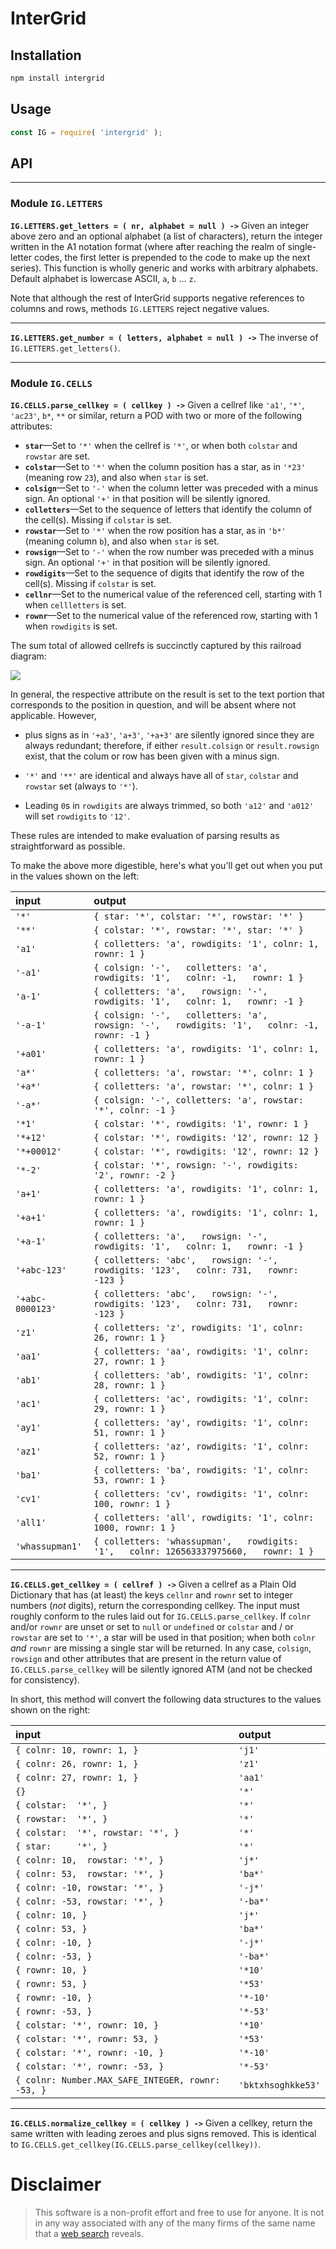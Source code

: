 

# InterGrid

## Installation

```sh
npm install intergrid
```

## Usage

```js
const IG = require( 'intergrid' );
```

## API

-------------------------

### Module `IG.LETTERS`

**`IG.LETTERS.get_letters = ( nr, alphabet = null ) ->`** Given an integer above
zero and an optional alphabet (a list of characters), return the integer written
in the A1 notation format (where after reaching the realm of single-letter
codes, the first letter is prepended to the code to make up the next series).
This function is wholly generic and works with arbitrary alphabets. Default
alphabet is lowercase ASCII, `a`, `b` ... `z`.

Note that although the rest of InterGrid supports negative references to columns
and rows, methods `IG.LETTERS` reject negative values.

-------------------------

**`IG.LETTERS.get_number = ( letters, alphabet = null ) ->`** The
inverse of `IG.LETTERS.get_letters()`.

-------------------------

### Module `IG.CELLS`

**`IG.CELLS.parse_cellkey = ( cellkey ) ->`** Given a cellref like
`'a1'`, `'*'`, `'ac23'`, `b*`, `**` or similar, return a POD with two or more of
the following attributes:

* **`star`**—Set to `'*'` when the cellref is `'*'`, or when both `colstar` and
  `rowstar` are set.
* **`colstar`**—Set to `'*'` when the column position has a star, as in `'*23'`
  (meaning row `23`), and also when `star` is set.
* **`colsign`**—Set to `'-'` when the column letter was preceded with a minus
  sign. An optional `'+'` in that position will be silently ignored.
* **`colletters`**—Set to the sequence of letters that identify the column of
  the cell(s). Missing if `colstar` is set.
* **`rowstar`**—Set to `'*'` when the row position has a star, as in `'b*'`
  (meaning column `b`), and also when `star` is set.
* **`rowsign`**—Set to `'-'` when the row number was preceded with a minus sign.
  An optional `'+'` in that position will be silently ignored.
* **`rowdigits`**—Set to the sequence of digits that identify the row of the
  cell(s). Missing if `colstar` is set.
* **`cellnr`**—Set to the numerical value of the referenced cell, starting with
  1 when `cellletters` is set.
* **`rownr`**—Set to the numerical value of the referenced row, starting with 1
  when `rowdigits` is set.

The sum total of allowed cellrefs is succinctly captured by this railroad diagram:

![](https://github.com/loveencounterflow/intergrid/raw/master/artwork/IG.CELLS.settings.patterns.a1_lowercase.railroad.png)

In general, the respective attribute on the result is set to the text portion
that corresponds to the position in question, and will be absent where not
applicable. However,

* plus signs as in `'+a3'`, `'a+3'`, `'+a+3'` are silently ignored since they
  are always redundant; therefore, if either `result.colsign` or
  `result.rowsign` exist, that the colum or row has been given with a minus
  sign.

* `'*'` and `'**'` are identical and always have all of `star`, `colstar` and
  `rowstar` set (always to `'*'`).

* Leading `0`s in `rowdigits` are always trimmed, so both `'a12'` and `'a012'`
  will set `rowdigits` to `'12'`.

These rules are intended to make evaluation of parsing results as
straightforward as possible.

To make the above more digestible, here's what you'll get out when you put in the values
shown on the left:


| input            | output                                                                                            |
| :-----           | :-----                                                                                            |
| `'*'`            | `{ star: '*', colstar: '*', rowstar: '*' }`                                                       |
| `'**'`           | `{ colstar: '*', rowstar: '*', star: '*' }`                                                       |
| `'a1'`           | `{ colletters: 'a', rowdigits: '1', colnr: 1, rownr: 1 }`                                         |
| `'-a1'`          | `{ colsign: '-',   colletters: 'a',   rowdigits: '1',   colnr: -1,   rownr: 1 }`                  |
| `'a-1'`          | `{ colletters: 'a',   rowsign: '-',   rowdigits: '1',   colnr: 1,   rownr: -1 }`                  |
| `'-a-1'`         | `{ colsign: '-',   colletters: 'a',   rowsign: '-',   rowdigits: '1',   colnr: -1,   rownr: -1 }` |
| `'+a01'`         | `{ colletters: 'a', rowdigits: '1', colnr: 1, rownr: 1 }`                                         |
| `'a*'`           | `{ colletters: 'a', rowstar: '*', colnr: 1 }`                                                     |
| `'+a*'`          | `{ colletters: 'a', rowstar: '*', colnr: 1 }`                                                     |
| `'-a*'`          | `{ colsign: '-', colletters: 'a', rowstar: '*', colnr: -1 }`                                      |
| `'*1'`           | `{ colstar: '*', rowdigits: '1', rownr: 1 }`                                                      |
| `'*+12'`         | `{ colstar: '*', rowdigits: '12', rownr: 12 }`                                                    |
| `'*+00012'`      | `{ colstar: '*', rowdigits: '12', rownr: 12 }`                                                    |
| `'*-2'`          | `{ colstar: '*', rowsign: '-', rowdigits: '2', rownr: -2 }`                                       |
| `'a+1'`          | `{ colletters: 'a', rowdigits: '1', colnr: 1, rownr: 1 }`                                         |
| `'+a+1'`         | `{ colletters: 'a', rowdigits: '1', colnr: 1, rownr: 1 }`                                         |
| `'+a-1'`         | `{ colletters: 'a',   rowsign: '-',   rowdigits: '1',   colnr: 1,   rownr: -1 }`                  |
| `'+abc-123'`     | `{ colletters: 'abc',   rowsign: '-',   rowdigits: '123',   colnr: 731,   rownr: -123 }`          |
| `'+abc-0000123'` | `{ colletters: 'abc',   rowsign: '-',   rowdigits: '123',   colnr: 731,   rownr: -123 }`          |
| `'z1'`           | `{ colletters: 'z', rowdigits: '1', colnr: 26, rownr: 1 }`                                        |
| `'aa1'`          | `{ colletters: 'aa', rowdigits: '1', colnr: 27, rownr: 1 }`                                       |
| `'ab1'`          | `{ colletters: 'ab', rowdigits: '1', colnr: 28, rownr: 1 }`                                       |
| `'ac1'`          | `{ colletters: 'ac', rowdigits: '1', colnr: 29, rownr: 1 }`                                       |
| `'ay1'`          | `{ colletters: 'ay', rowdigits: '1', colnr: 51, rownr: 1 }`                                       |
| `'az1'`          | `{ colletters: 'az', rowdigits: '1', colnr: 52, rownr: 1 }`                                       |
| `'ba1'`          | `{ colletters: 'ba', rowdigits: '1', colnr: 53, rownr: 1 }`                                       |
| `'cv1'`          | `{ colletters: 'cv', rowdigits: '1', colnr: 100, rownr: 1 }`                                      |
| `'all1'`         | `{ colletters: 'all', rowdigits: '1', colnr: 1000, rownr: 1 }`                                    |
| `'whassupman1'`  | `{ colletters: 'whassupman',   rowdigits: '1',   colnr: 126563337975660,   rownr: 1 }`            |

-------------------------

**`IG.CELLS.get_cellkey = ( cellref ) ->`** Given a cellref as a Plain
Old Dictionary that has (at least) the keys `cellnr` and `rownr` set to integer
numbers (*not* digits), return the corresponding cellkey. The input must roughly
conform to the rules laid out for `IG.CELLS.parse_cellkey`. If `colnr`
and/or `rownr` are unset or set to `null` or `undefined` or `colstar` and / or
`rowstar` are set to `'*'`, a star will be used in that position; when both
`colnr` *and* `rownr` are missing a single star will be returned. In any case,
`colsign`, `rowsign` and other attributes that are present in the return value
of `IG.CELLS.parse_cellkey` will be silently ignored ATM (and not be
checked for consistency).

In short, this method will convert the following data structures to the values
shown on the right:

| input                                             | output             |
| :-----                                            | :-----             |
| `{ colnr: 10, rownr: 1, }`                        | `'j1'`             |
| `{ colnr: 26, rownr: 1, }`                        | `'z1'`             |
| `{ colnr: 27, rownr: 1, }`                        | `'aa1'`            |
| `{}`                                              | `'*'`              |
| `{ colstar:  '*', }`                              | `'*'`              |
| `{ rowstar:  '*', }`                              | `'*'`              |
| `{ colstar:  '*', rowstar: '*', }`                | `'*'`              |
| `{ star:     '*', }`                              | `'*'`              |
| `{ colnr: 10,  rowstar: '*', }`                   | `'j*'`             |
| `{ colnr: 53,  rowstar: '*', }`                   | `'ba*'`            |
| `{ colnr: -10, rowstar: '*', }`                   | `'-j*'`            |
| `{ colnr: -53, rowstar: '*', }`                   | `'-ba*'`           |
| `{ colnr: 10, }`                                  | `'j*'`             |
| `{ colnr: 53, }`                                  | `'ba*'`            |
| `{ colnr: -10, }`                                 | `'-j*'`            |
| `{ colnr: -53, }`                                 | `'-ba*'`           |
| `{ rownr: 10, }`                                  | `'*10'`            |
| `{ rownr: 53, }`                                  | `'*53'`            |
| `{ rownr: -10, }`                                 | `'*-10'`           |
| `{ rownr: -53, }`                                 | `'*-53'`           |
| `{ colstar: '*', rownr: 10, }`                    | `'*10'`            |
| `{ colstar: '*', rownr: 53, }`                    | `'*53'`            |
| `{ colstar: '*', rownr: -10, }`                   | `'*-10'`           |
| `{ colstar: '*', rownr: -53, }`                   | `'*-53'`           |
| `{ colnr: Number.MAX_SAFE_INTEGER, rownr: -53, }` | `'bktxhsoghkke53'` |



-------------------------

**`IG.CELLS.normalize_cellkey = ( cellkey ) ->`** Given a cellkey,
return the same written with leading zeroes and plus signs removed. This is
identical to
`IG.CELLS.get_cellkey(IG.CELLS.parse_cellkey(cellkey))`.

# Disclaimer

> This software is a non-profit effort and free to use for anyone. It is not in
> any way associated with any of the many firms of the same name that a [web
> search](https://duckduckgo.com/?q=InterGrid&t=lm&ia=web) reveals.


